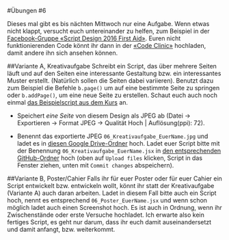 #Übungen #6

Dieses mal gibt es bis nächten Mittwoch nur eine Aufgabe. Wenn etwas nicht klappt, versucht euch untereinander zu helfen, zum Beispiel in der [Facebook-Gruppe «Script Design 2016 First Aid»](https://www.facebook.com/groups/1760227230910812/). Euren nicht funktionierenden Code könnt ihr dann in der [«Code Clinic»](https://github.com/typografie-haw-hamburg/Typografie-programmieren/tree/master/CodeClinic) hochladen, damit andere ihn sich ansehen können.

##Variante A, Kreativaufgabe
Schreibt ein Script, das über mehrere Seiten läuft und auf den Seiten eine interessante Gestaltung bzw. ein interessantes Muster erstellt. (Natürlich sollen die Seiten dabei variieren). Benutzt dazu zum Beispiel die Befehle `b.page()` um auf eine bestimmte Seite zu springen oder `b.addPage()`, um eine neue Seite zu erstellen. Schaut euch auch noch einmal [das Beispielscript aus dem Kurs](https://github.com/typografie-haw-hamburg/Typografie-programmieren/blob/master/scripts/06_addPages.jsx) an.

  * Speichert *eine Seite* von diesem Design als JPEG ab (Datei -> Exportieren -> Format JPEG -> Qualität Hoch | Auflösung(ppi): 72).

  * Benennt das exportierte JPEG `06_Kreativaufgabe_EuerName.jpg` und ladet es in [diesen Google Drive-Ordner](https://drive.google.com/open?id=0B6USBbEchpCkNGg3S1pyN0phLVE) hoch. Ladet euer Script bitte mit der Benennung `06_Kreativaufgabe_EuerName.jsx` in [den entsprechenden GitHub-Ordner](https://github.com/typografie-haw-hamburg/Typografie-programmieren/tree/master/Uebungen/Loesungen/06) hoch (oben auf `Upload files` klicken, Script in das Fenster ziehen, unten mit `Commit changes` abspeichern).

##Variante B, Poster/Cahier
Falls ihr für euer Poster oder für euer Cahier ein Script entwickelt bzw. entwickeln wollt, könnt ihr statt der Kreativaufgabe (Variante A) auch daran arbeiten. Ladet in diesem Fall bitte auch ein Script hoch, nennt es entsprechend `06_Poster_EuerName.jsx` und wenn schon möglich ladet auch einen Screenshot hoch. Es ist auch in Ordnung, wenn ihr Zwischenstände oder erste Versuche hochladet. Ich erwarte also kein fertiges Script, es geht nur darum, dass ihr euch damit auseinandersetzt und damit anfangt, bzw. weiterkommt.